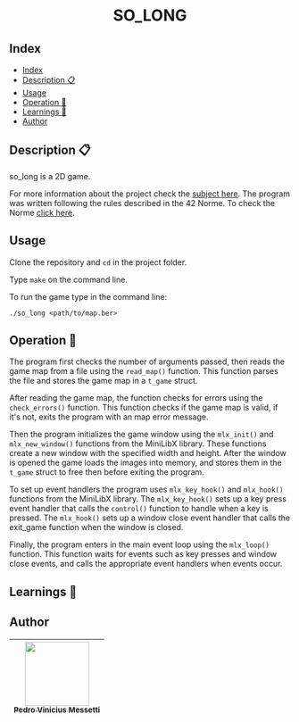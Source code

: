 <h1 align="center">SO_LONG</h1>

## Index

- [Index](#index)
- [Description :clipboard:](#description-clipboard)
- [Usage](#usage)
- [Operation :wrench:](#operation-wrench)
- [Learnings :brain:](#learnings-brain)
- [Author](#author)

## Description :clipboard:
<p>

so_long is a 2D game.

For more information about the project check the [subject here](https://github.com/pedromessetti/so_long/blob/master/subject.pdf). The program was written following the rules described in the 42 Norme. To check the Norme [click here](https://github.com/42School/norminette/blob/master/pdf/en.norm.pdf).
</p>

## Usage
<p>

Clone the repository and `cd` in the project folder.

Type `make` on the command line. 

To run the game type in the command line: 

`./so_long <path/to/map.ber>`

</p>

## Operation :wrench:

<p>

The program first checks the number of arguments passed, then reads the game map from a file using the `read_map()` function. This function parses the file and stores the game map in a `t_game` struct.

After reading the game map, the function checks for errors using the `check_errors()` function. This function checks if the game map is valid, if it's not, exits the program with an map error message.

Then the program initializes the game window using the `mlx_init()` and `mlx_new_window()` functions from the MiniLibX library. These functions create a new window with the specified width and height. After the window is opened the game loads the images into memory, and stores them in the `t_game` struct to free then before exiting the program.

To set up event handlers the program uses `mlx_key_hook()` and `mlx_hook()` functions from the MiniLibX library. The `mlx_key_hook()` sets up a key press event handler that calls the `control()` function to handle when a key is pressed. The `mlx_hook()` sets up a window close event handler that calls the exit_game function when the window is closed.

Finally, the program enters in the main event loop using the `mlx_loop()` function. This function waits for events such as key presses and window close events, and calls the appropriate event handlers when events occur.

</p>

## Learnings :brain:

<p>

</p>

## Author
| [<img src="https://avatars.githubusercontent.com/u/105685220?v=4" width=115><br><sub>Pedro Vinicius Messetti</sub>](https://github.com/pedromessetti) |
| :---------------------------------------------------------------------------------------------------------------------------------------------------: |
